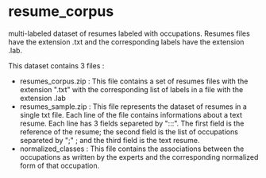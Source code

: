 # resume_corpus
multi-labeled dataset of resumes labeled with occupations. Resumes files have the extension .txt and the corresponding labels have the extension .lab.

This dataset contains 3 files :
- resumes_corpus.zip : This file contains a set of resumes files with the extension ".txt" with the corresponding list of labels in a file with the extension .lab
- resumes_sample.zip : This file represents the dataset of resumes in a single txt file. Each line of the file contains informations about a text resume. Each line has 3 fields separeted by ":::". The first field is the reference of the resume; the second field is the list of occupations separeted by ";" ; and the third field is the text resume.
- normalized_classes : This file contains the associations between the occupations as written by the experts and the corresponding normalized form of that occupation.
